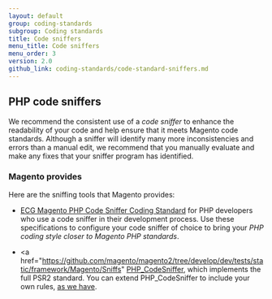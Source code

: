 ```yaml
---
layout: default
group: coding-standards
subgroup: Coding standards
title: Code sniffers
menu_title: Code sniffers
menu_order: 3
version: 2.0
github_link: coding-standards/code-standard-sniffers.md
---
```


## PHP code sniffers

We recommend the consistent use of a <i>code sniffer</i> to enhance the readability of your code and help ensure that it meets Magento code standards.  Although a sniffer will identify many more inconsistencies and errors than a manual edit, we recommend that you manually evaluate and make any fixes that your sniffer program has identified.  

### Magento provides

Here are the sniffing tools that Magento provides: 

* <a href="https://github.com/magento-ecg/coding-standard.xml" target="_blank">ECG Magento PHP Code Sniffer Coding Standard</a>
for PHP developers who use a code sniffer in their development process. Use these specifications to configure your code sniffer of choice to bring your <i>PHP coding style closer to Magento PHP standards</i>. 

* <a href="https://github.com/magento/magento2/tree/develop/dev/tests/static/framework/Magento/Sniffs" <a href="http://pear.php.net/manual/en/package.php.php-codesniffer.faq.php" target="_blank">PHP_CodeSniffer</a>, which implements the full PSR2 standard. You can extend PHP_CodeSniffer to include your own rules, <a href="https://github.com/magento/magento2/blob/develop/dev/tests/static/framework/Magento/ruleset.xml" target="_blank">as we have</a>.

















